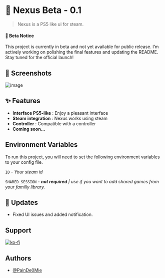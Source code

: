 # 🚀 Nexus Beta - 0.1

>  Nexus is a PS5 like ui for steam.

#### 🚧 Beta Notice
This project is currently in beta and not yet available for public release. I’m actively working on polishing the final features and updating the README. Stay tuned for the official launch!

## 📸 Screenshots
![image](https://github.com/user-attachments/assets/df8a9487-6988-448b-859c-d689d35fb1d3)

## ✨ Features
- **Interface PS5-like** : Enjoy a pleasant interface
- **Steam integration** : Nexus works using steam
- **Controller** : Compatible with a controller
- **Coming soon...**

## Environment Variables
To run this project, you will need to set the following environment variables to your config file.

`ID` - *Your steam id*

`SHARED_SESSION` - ***not required** | use if you want to add shared games from your familly library.*

## 🔨 Updates
- Fixed UI issues and added notification.

## Support
[![ko-fi](https://ko-fi.com/img/githubbutton_sm.svg)](https://ko-fi.com/Z8Z719WZDW)

## Authors
- [@PainDe0Mie](https://www.github.com/PainDe0Mie)
